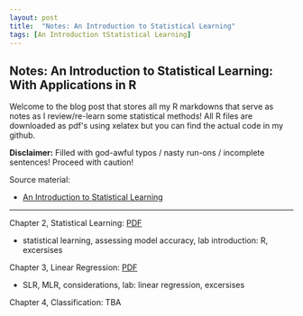 ```yaml
---
layout: post
title:  "Notes: An Introduction to Statistical Learning"
tags: [An Introduction tStatistical Learning]
---
```

## Notes: An Introduction to Statistical Learning: With Applications in R

Welcome to the blog post that stores all my R markdowns that serve as notes as I review/re-learn some statistical methods! All R files are downloaded as pdf's using xelatex but you can find the actual code in my github. 

**Disclaimer:** Filled with god-awful typos / nasty run-ons / incomplete sentences! Proceed with caution! 

Source material:
* [An Introduction to Statistical Learning](https://www.statlearning.com)
---

Chapter 2, Statistical Learning:
<a href="brookchuang1111.github.io/ISLR_assets/ch2_ISL.pdf" target="_blank">PDF</a>
- statistical learning, assessing model accuracy, lab introduction: R, excersises 

Chapter 3, Linear Regression:
<a href="brookchuang1111.github.io/ISLR_assets/ch3_ISL.pdf" target="_blank">PDF</a>
- SLR, MLR, considerations, lab: linear regression, excersises 

Chapter 4, Classification: TBA

